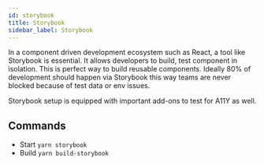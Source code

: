 ```yaml
---
id: storybook
title: Storybook
sidebar_label: Storybook
---
```


In a component driven development ecosystem such as React, a tool like Storybook is essential. It allows developers to build, test component in isolation. This is perfect way to build reusable components. Ideally 80% of development should happen via Storybook this way teams are never blocked because of test data or env issues.

Storybook setup is equipped with important add-ons to test for A11Y as well.

## Commands

- Start `yarn storybook`
- Build `yarn build-storybook`